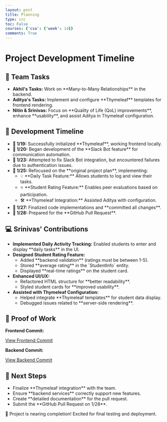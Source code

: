 ```yaml
---
layout: post
title: Planning
type: ccc
toc: False
courses: {'csa': {'week': 14}}
comments: True
---
```

<html lang="en">
<head>
    <meta charset="UTF-8">
    <meta name="viewport" content="width=device-width, initial-scale=1.0">
    <title>Project Development Timeline</title>
</head>
<body>
    <h1>Project Development Timeline</h1>
    <div class="task-section">
        <h2>📌 Team Tasks</h2>
        <ul>
            <li><strong>Akhil's Tasks:</strong> Work on **Many-to-Many Relationships** in the backend.</li>
            <li><strong>Aditya's Tasks:</strong> Implement and configure **Thymeleaf** templates for frontend rendering.</li>
            <li><strong>Nitin & Srinivas:</strong> Focus on **Quality of Life (QoL) improvements**, enhance **usability**, and assist Aditya in Thymeleaf configuration.</li>
        </ul>
    </div>
    <div class="task-section">
        <h2>📝 Development Timeline</h2>
        <ul>
            <li><strong>📅 1/19:</strong> Successfully initialized **Thymeleaf**, working frontend locally.</li>
            <li><strong>📅 1/20:</strong> Began development of the **Slack Bot feature** for communication automation.</li>
            <li><strong>📅 1/23:</strong> Attempted to fix Slack Bot integration, but encountered failures due to authentication issues.</li>
            <li><strong>📅 1/25:</strong> Refocused on the **original project plan**, implementing:
                <ul>
                    <li>💡 **Daily Task Feature:** Allows students to log and view their tasks.</li>
                    <li>⭐ **Student Rating Feature:** Enables peer evaluations based on participation.</li>
                    <li>🛠️ **Thymeleaf Integration:** Assisted Aditya with configuration.</li>
                </ul>
            </li>
            <li><strong>📅 1/27:</strong> Finalized code implementations and **committed all changes**.</li>
            <li><strong>📅 1/28:</strong> Prepared for the **GitHub Pull Request**.</li>
        </ul>
    </div>
    <div class="task-section">
        <h2>💻 Srinivas' Contributions</h2>
        <ul>
            <li><strong>Implemented Daily Activity Tracking:</strong> Enabled students to enter and display **daily tasks** in the UI.</li>
            <li><strong>Designed Student Rating Feature:</strong>
                <ul>
                    <li>Added **backend validation** (ratings must be between 1-5).</li>
                    <li>Stored **average rating** in the `StudentInfo` entity.</li>
                    <li>Displayed **real-time ratings** on the student card.</li>
                </ul>
            </li>
            <li><strong>Enhanced UI/UX:</strong>
                <ul>
                    <li>Refactored HTML structure for **better readability**.</li>
                    <li>Styled student cards for **improved usability**.</li>
                </ul>
            </li>
            <li><strong>Assisted with Thymeleaf Configuration:</strong>
                <ul>
                    <li>Helped integrate **Thymeleaf templates** for student data display.</li>
                    <li>Debugged issues related to **server-side rendering**.</li>
                </ul>
            </li>
        </ul>
    </div>
    <div class="task-section">
        <h2>📌 Proof of Work</h2>
        <p><strong>Frontend Commit:</strong></p>
        <a href="https://github.com/CSA-Coders-2025/CSA_Combined_Frontend_Fork/commit/83505f17036249a8dbcf0f80b5f4912ad724c820" 
           class="commit-link" target="_blank">
            View Frontend Commit
        </a>
        <p><strong>Backend Commit:</strong></p>
        <a href="https://github.com/CSA-Coders-2025/CSA_Combined_Backend_Fork/commit/842823276d1260a7f749d7e155b417e737767d41" 
           class="commit-link" target="_blank">
            View Backend Commit
        </a>
    </div>
    <div class="task-section">
        <h2>📌 Next Steps</h2>
        <ul>
            <li>Finalize **Thymeleaf integration** with the team.</li>
            <li>Ensure **backend services** correctly support new features.</li>
            <li>Create **detailed documentation** for the pull request.</li>
            <li>Submit the **GitHub Pull Request on 1/28**.</li>
        </ul>
    </div>
    <p>🚀 Project is nearing completion! Excited for final testing and deployment.</p>
</body>
</html>

